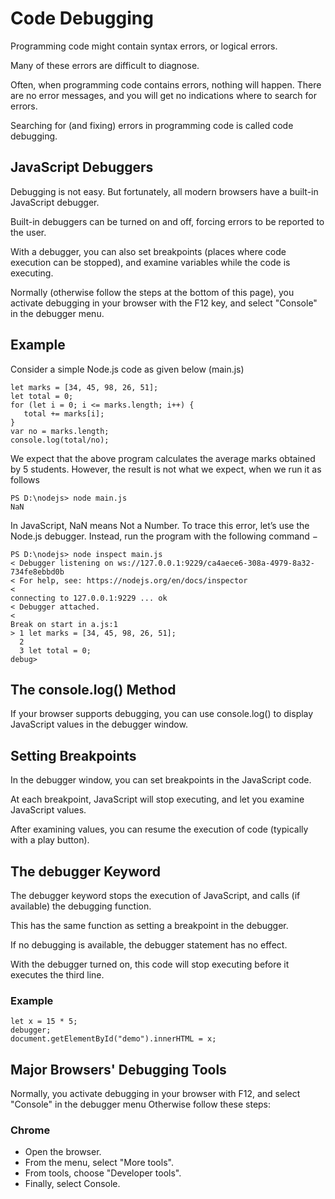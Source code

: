 # Code Debugging
Programming code might contain syntax errors, or logical errors.

Many of these errors are difficult to diagnose.

Often, when programming code contains errors, nothing will happen. There are no error messages, and you will get no indications where to search for errors.

Searching for (and fixing) errors in programming code is called code debugging.

## JavaScript Debuggers
Debugging is not easy. But fortunately, all modern browsers have a built-in JavaScript debugger.

Built-in debuggers can be turned on and off, forcing errors to be reported to the user.

With a debugger, you can also set breakpoints (places where code execution can be stopped), and examine variables while the code is executing.

Normally (otherwise follow the steps at the bottom of this page), you activate debugging in your browser with the F12 key, and select "Console" in the debugger menu.

## Example
Consider a simple Node.js code as given below (main.js) 
```
let marks = [34, 45, 98, 26, 51];
let total = 0;
for (let i = 0; i <= marks.length; i++) {
   total += marks[i];
}
var no = marks.length;
console.log(total/no);
```
We expect that the above program calculates the average marks obtained by 5 students. However, the result is not what we expect, when we run it as follows
```
PS D:\nodejs> node main.js
NaN
```
In JavaScript, NaN means Not a Number. To trace this error, let’s use the Node.js debugger. Instead, run the program with the following command −
```
PS D:\nodejs> node inspect main.js
< Debugger listening on ws://127.0.0.1:9229/ca4aece6-308a-4979-8a32-734fe8ebbd0b
< For help, see: https://nodejs.org/en/docs/inspector
<
connecting to 127.0.0.1:9229 ... ok
< Debugger attached.
<
Break on start in a.js:1
> 1 let marks = [34, 45, 98, 26, 51];
  2
  3 let total = 0;
debug>
```

## The console.log() Method
If your browser supports debugging, you can use console.log() to display JavaScript values in the debugger window.

## Setting Breakpoints
In the debugger window, you can set breakpoints in the JavaScript code.

At each breakpoint, JavaScript will stop executing, and let you examine JavaScript values.

After examining values, you can resume the execution of code (typically with a play button).

## The debugger Keyword
The debugger keyword stops the execution of JavaScript, and calls (if available) the debugging function.

This has the same function as setting a breakpoint in the debugger.

If no debugging is available, the debugger statement has no effect.

With the debugger turned on, this code will stop executing before it executes the third line.
### Example
```
let x = 15 * 5;
debugger;
document.getElementById("demo").innerHTML = x;
```

## Major Browsers' Debugging Tools
Normally, you activate debugging in your browser with F12, and select "Console" in the debugger menu
Otherwise follow these steps:

### Chrome
* Open the browser.
* From the menu, select "More tools".
* From tools, choose "Developer tools".
* Finally, select Console.